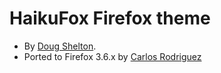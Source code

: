 # HaikuFox Firefox theme #

* By [Doug Shelton](http://www.sheltonfamily.org/firefoxtheme/Install.htm).
* Ported to Firefox 3.6.x by [Carlos Rodriguez](http://s8f.org/software/haikufox)

